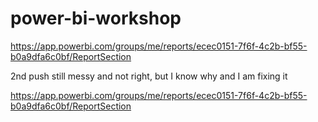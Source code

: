# power-bi-workshop

https://app.powerbi.com/groups/me/reports/ecec0151-7f6f-4c2b-bf55-b0a9dfa6c0bf/ReportSection


2nd push  still messy and not right, but I know why and I am fixing it

https://app.powerbi.com/groups/me/reports/ecec0151-7f6f-4c2b-bf55-b0a9dfa6c0bf/ReportSection